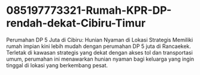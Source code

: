 # 085197773321-Rumah-KPR-DP-rendah-dekat-Cibiru-Timur
Perumahan DP 5 Juta di Cibiru: Hunian Nyaman di Lokasi Strategis Memiliki rumah impian kini lebih mudah dengan perumahan DP 5 juta di Rancaekek. Terletak di kawasan strategis yang dekat dengan akses tol dan transportasi umum, perumahan ini menawarkan hunian nyaman bagi keluarga yang ingin tinggal di lokasi yang berkembang pesat.
